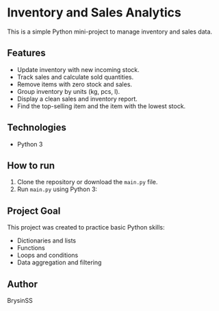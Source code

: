 # Inventory and Sales Analytics

This is a simple Python mini-project to manage inventory and sales data.

## Features
- Update inventory with new incoming stock.
- Track sales and calculate sold quantities.
- Remove items with zero stock and sales.
- Group inventory by units (kg, pcs, l).
- Display a clean sales and inventory report.
- Find the top-selling item and the item with the lowest stock.

## Technologies
- Python 3

## How to run
1. Clone the repository or download the `main.py` file.
2. Run `main.py` using Python 3:
## Project Goal
This project was created to practice basic Python skills:
- Dictionaries and lists
- Functions
- Loops and conditions
- Data aggregation and filtering

## Author
BrysinSS

